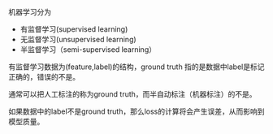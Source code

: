 机器学习分为
- 有监督学习(supervised learning)
- 无监督学习(unsupervised learning)
- 半监督学习（semi-supervised learning）

有监督学习数据为(feature,label)的结构，ground truth 指的是数据中label是标记正确的，错误的不是。

通常可以把人工标注的称为ground truth，而半自动标注（机器标注）的不是。

如果数据中的label不是ground truth，那么loss的计算将会产生误差，从而影响到模型质量。

